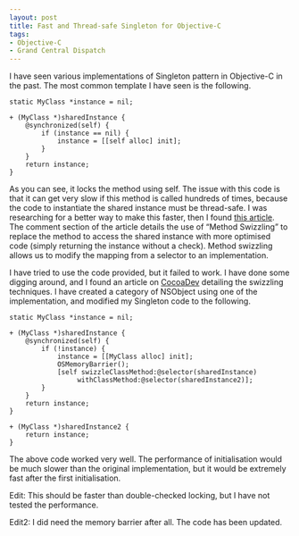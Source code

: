 ```yaml
---
layout: post
title: Fast and Thread-safe Singleton for Objective-C
tags:
- Objective-C
- Grand Central Dispatch
---
```



I have seen various implementations of Singleton pattern in Objective-C in the past. The most common template I have seen is the following.

    static MyClass *instance = nil;

    + (MyClass *)sharedInstance {
        @synchronized(self) {
            if (instance == nil) {
                instance = [[self alloc] init];
            }
        }
        return instance;
    }

As you can see, it locks the method using self. The issue with this code is that it can get very slow if this method is called hundreds of times, because the code to instantiate the shared instance must be thread-safe. I was researching for a better way to make this faster, then I found [this article](http://eschatologist.net/blog/?p=178). The comment section of the article details the use of “Method Swizzling” to replace the method to access the shared instance with more optimised code (simply returning the instance without a check). Method swizzling allows us to modify the mapping from a selector to an implementation.

I have tried to use the code provided, but it failed to work. I have done some digging around, and I found an article on [CocoaDev](http://www.cocoadev.com/index.pl?MethodSwizzling) detailing the swizzling techniques. I have created a category of NSObject using one of the implementation, and modified my Singleton code to the following.

    static MyClass *instance = nil;

    + (MyClass *)sharedInstance {
        @synchronized(self) {
            if (!instance) {
                instance = [[MyClass alloc] init];
                OSMemoryBarrier();
                [self swizzleClassMethod:@selector(sharedInstance)
                     withClassMethod:@selector(sharedInstance2)];
            }
        }
        return instance;
    }

    + (MyClass *)sharedInstance2 {
        return instance;
    }

The above code worked very well. The performance of initialisation would be much slower than the original implementation, but it would be extremely fast after the first initialisation.

Edit: This should be faster than double-checked locking, but I have not tested the performance.

Edit2: I did need the memory barrier after all. The code has been updated.
